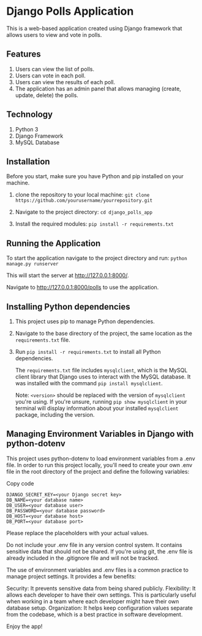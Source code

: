 # Django Polls Application

This is a web-based application created using Django framework that allows users to view and vote in polls.

## Features

1. Users can view the list of polls.
2. Users can vote in each poll.
3. Users can view the results of each poll.
4. The application has an admin panel that allows managing (create, update, delete) the polls.

## Technology

1. Python 3
2. Django Framework
3. MySQL Database

## Installation

Before you start, make sure you have Python and pip installed on your machine.

1.  clone the repository to your local machine: `git clone https://github.com/yourusername/yourrepository.git`

2. Navigate to the project directory: `cd django_polls_app`

3. Install the required modules: `pip install -r requirements.txt`

## Running the Application
To start the application navigate to the project directory and run: `python manage.py runserver`

This will start the server at http://127.0.0.1:8000/.

 Navigate to http://127.0.0.1:8000/polls to use the application.

## Installing Python dependencies

1. This project uses pip to manage Python dependencies.
2. Navigate to the base directory of the project, the same location as the `requirements.txt` file.
3. Run `pip install -r requirements.txt` to install all Python dependencies.

   The `requirements.txt` file includes `mysqlclient`, which is the MySQL client library that Django uses to interact with the MySQL database. It was installed with the command `pip install mysqlclient`.

   Note: `<version>` should be replaced with the version of `mysqlclient` you're using. If you're unsure, running `pip show mysqlclient` in your terminal will display information about your installed `mysqlclient` package, including the version.


## Managing Environment Variables in Django with python-dotenv

   This project uses python-dotenv to load environment variables from a .env file. In order to run this project locally, you'll need to create your own .env file in the root directory of the project and define the following variables:

Copy code
```
DJANGO_SECRET_KEY=<your Django secret key>
DB_NAME=<your database name>
DB_USER=<your database user>
DB_PASSWORD=<your database password>
DB_HOST=<your database host>
DB_PORT=<your database port>
```
Please replace the placeholders with your actual values.

Do not include your .env file in any version control system. It contains sensitive data that should not be shared. If you're using git, the .env file is already included in the .gitignore file and will not be tracked.

The use of environment variables and .env files is a common practice to manage project settings. It provides a few benefits:

Security: It prevents sensitive data from being shared publicly.
Flexibility: It allows each developer to have their own settings. This is particularly useful when working in a team where each developer might have their own database setup.
Organization: It helps keep configuration values separate from the codebase, which is a best practice in software development.


Enjoy the app!

